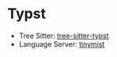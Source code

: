 # Typst

- Tree Sitter: [tree-sitter-typst](https://github.com/uben0/tree-sitter-typst/)
- Language Server: [tinymist](https://github.com/Myriad-Dreamin/tinymist/)
